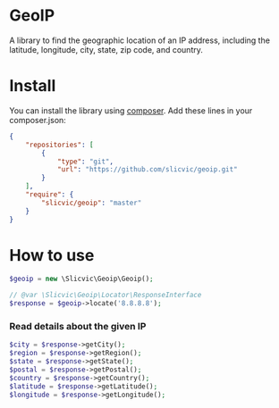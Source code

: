 # GeoIP
A library to find the geographic location of an IP address, including the latitude, longitude, city, state, zip code, and country.

# Install
You can install the library using [composer](https://getcomposer.org/). Add these lines in your composer.json:

```json
{
    "repositories": [
        {
            "type": "git",
            "url": "https://github.com/slicvic/geoip.git"
        }
    ],
    "require": {
        "slicvic/geoip": "master"
    }
}
```

# How to use

```php
$geoip = new \Slicvic\Geoip\Geoip();

// @var \Slicvic\Geoip\Locator\ResponseInterface
$response = $geoip->locate('8.8.8.8');
```

### Read details about the given IP

```php
$city = $response->getCity();
$region = $response->getRegion();
$state = $response->getState();
$postal = $response->getPostal();
$country = $response->getCountry();
$latitude = $response->getLatitude();
$longitude = $response->getLongitude();
```
